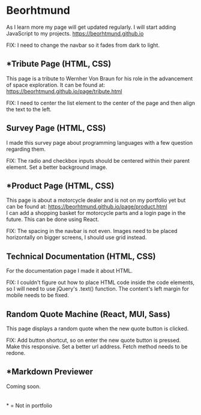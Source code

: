 # Beorhtmund
As I learn more my page will get updated regularly. I will start adding JavaScript to my projects.
https://beorhtmund.github.io

FIX: I need to change the navbar so it fades from dark to light.

## *Tribute Page (HTML, CSS)
This page is a tribute to Wernher Von Braun for his role in the advancement of space exploration. It can be found at: https://beorhtmund.github.io/page/tribute.html

FIX: I need to center the list element to the center of the page and then align the text to the left.

## Survey Page (HTML, CSS)
I made this survey page about programming languages with a few question regarding them.

FIX: The radio and checkbox inputs should be centered within their parent element. Set a better background image.

## *Product Page (HTML, CSS)
This page is about a motorcycle dealer and is not on my portfolio yet but can be found at: https://beorhtmund.github.io/page/product.html
\
I can add a shopping basket for motorcycle parts and a login page in the future. This can be done using React.

FIX: The spacing in the navbar is not even. Images need to be placed horizontally on bigger screens, I should use grid instead.

## Technical Documentation (HTML, CSS)
For the documentation page I made it about HTML.

FIX: I couldn't figure out how to place HTML code inside the code elements, so I will need to use jQuery's .text() function. The content's left margin for mobile needs to be fixed.

## Random Quote Machine (React, MUI, Sass)
This page displays a random quote when the new quote button is clicked.

FIX: Add button shortcut, so on enter the new quote button is pressed. Make this responsive. Set a better url address. Fetch method needs to be redone.

## *Markdown Previewer
Coming soon.
\
\
\
\* = Not in portfolio
